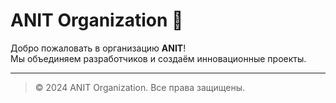 # ANIT Organization 🚀

Добро пожаловать в организацию **ANIT**!  
Мы объединяем разработчиков и создаём инновационные проекты.

---

> © 2024 ANIT Organization. Все права защищены.
